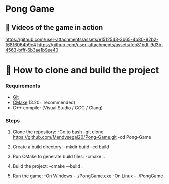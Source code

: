 # Pong Game 


## 🎥 Videos of the game in action
https://github.com/user-attachments/assets/e1512543-3b65-4b80-92b2-f6816064b9c4
https://github.com/user-attachments/assets/feb81bdf-9d3b-4563-bfff-6b3ae1b9ee40


# 🚀 How to clone and build the project
### Requirements
- [Git](https://git-scm.com/downloads)
- [CMake](https://cmake.org/download/) (3.20+ recommended)
- C++ compiler (Visual Studio / GCC / Clang)

### Steps
  1. Clone the repository:
       -Go to bash
       -git clone https://github.com/Mendysegal20/Pong-Game.git
       -cd Pong-Game

  2. Create a build directory:
    -mkdir build
    -cd build

  3. Run CMake to generate build files:
    -cmake ..
    
  4. Build the project:
    -cmake --build .

  5. Run the game:
    -On Windows - ./PongGame.exe
    -On Linux - ./PongGame
    
